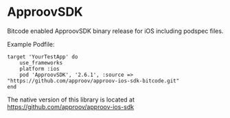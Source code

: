 # ApproovSDK
Bitcode enabled ApproovSDK binary release for iOS including podspec files.

Example Podfile:

```podfile
target 'YourTestApp' do
    use_frameworks
    platform :ios
    pod 'ApproovSDK', '2.6.1', :source => "https://github.com/approov/approov-ios-sdk-bitcode.git"
end
```

The native version of this library is located at https://github.com/approov/approov-ios-sdk